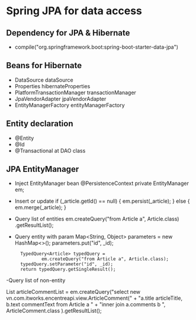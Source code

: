 # Spring JPA for data access
## Dependency for JPA & Hibernate
- compile("org.springframework.boot:spring-boot-starter-data-jpa")
## Beans for Hibernate
- DataSource dataSource
- Properties hibernateProperties
- PlatformTransactionManager transactionManager
- JpaVendorAdapter jpaVendorAdapter
- EntityManagerFactory entityManagerFactory
## Entity declaration
- @Entity
- @Id
- @Transactional at DAO class
## JPA EntityManager
- Inject EntityManager bean
@PersistenceContext
private EntityManager em;

- Insert or update
	if (_article.getId() == null) {
			em.persist(_article);
		} else {
			em.merge(_article);
		}

- Query list of entities
	em.createQuery("from Article a", Article.class)
					.getResultList();

- Query entity with param
		Map<String, Object> parameters = new HashMap<>();
		parameters.put("id", _id);

		TypedQuery<Article> typedQuery =
				em.createQuery("from Article a", Article.class);
		typedQuery.setParameter("id", _id);
		return typedQuery.getSingleResult();

-Query list of non-entity

List<ArticleComment> articleCommentList =
				em.createQuery("select new vn.com.itworks.encentreapi.view.ArticleComment(" +
				"a.title articleTitle, b.text commentText from Article a " +
				"inner join a.comments b ",
				ArticleComment.class
		).getResultList();